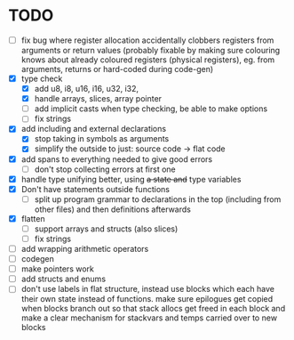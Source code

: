 # TODO

- [ ] fix bug where register allocation accidentally clobbers registers from arguments
  or return values (probably fixable by making sure colouring knows about
  already coloured registers (physical registers), eg. from arguments,
  returns or hard-coded during code-gen)
- [x] type check
  - [x] add u8, i8, u16, i16, u32, i32,
  - [x] handle arrays, slices, array pointer
  - [ ] add implicit casts when type checking, be able to make options
  - [ ] fix strings
- [x] add including and external declarations
  - [x] stop taking in symbols as arguments
  - [x] simplify the outside to just: source code -> flat code
- [x] add spans to everything needed to give good errors
  - [ ] don't stop collecting errors at first one
- [x] handle type unifying better, using ~~a state and~~ type variables
- [x] Don't have statements outside functions
  - [ ] split up program grammar to declarations in the top (including from other files) and then definitions afterwards
- [x] flatten
  - [ ] support arrays and structs (also slices)
  - [ ] fix strings
- [ ] add wrapping arithmetic operators
- [ ] codegen
- [ ] make pointers work
- [ ] add structs and enums
- [ ] don't use labels in flat structure, instead use blocks which each have their own state instead of functions.
      make sure epilogues get copied when blocks branch out so that stack allocs get freed in each block and make a clear mechanism for stackvars and temps carried over to new blocks
